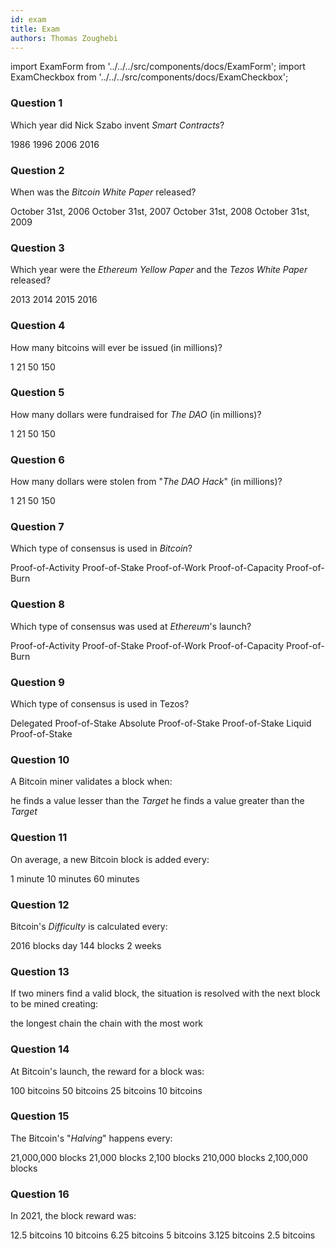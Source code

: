 ```yaml
---
id: exam
title: Exam
authors: Thomas Zoughebi
---
```


import ExamForm from '../../../src/components/docs/ExamForm';
import ExamCheckbox from '../../../src/components/docs/ExamCheckbox';

<ExamForm moduleName="Blockchain Basics">

### Question 1

Which year did Nick Szabo invent *Smart Contracts*?

<ExamCheckbox name="00" isCorrect="false">1986</ExamCheckbox>
<ExamCheckbox name="01" isCorrect="true">1996</ExamCheckbox>
<ExamCheckbox name="02" isCorrect="false">2006</ExamCheckbox>
<ExamCheckbox name="03" isCorrect="false">2016</ExamCheckbox>

### Question 2

When was the *Bitcoin White Paper* released?

<ExamCheckbox name="10" isCorrect="false">October 31st, 2006</ExamCheckbox>
<ExamCheckbox name="11" isCorrect="false">October 31st, 2007</ExamCheckbox>
<ExamCheckbox name="12" isCorrect="true">October 31st, 2008</ExamCheckbox>
<ExamCheckbox name="13" isCorrect="false">October 31st, 2009</ExamCheckbox>

### Question 3

Which year were the *Ethereum Yellow Paper* and the *Tezos White Paper* released?

<ExamCheckbox name="20" isCorrect="false">2013</ExamCheckbox>
<ExamCheckbox name="21" isCorrect="true">2014</ExamCheckbox>
<ExamCheckbox name="22" isCorrect="false">2015</ExamCheckbox>
<ExamCheckbox name="23" isCorrect="false">2016</ExamCheckbox>

### Question 4

How many bitcoins will ever be issued (in millions)?

<ExamCheckbox name="30" isCorrect="false">1</ExamCheckbox>
<ExamCheckbox name="31" isCorrect="true">21</ExamCheckbox>
<ExamCheckbox name="32" isCorrect="false">50</ExamCheckbox>
<ExamCheckbox name="33" isCorrect="false">150</ExamCheckbox>

### Question 5

How many dollars were fundraised for *The DAO* (in millions)?

<ExamCheckbox name="40" isCorrect="false">1</ExamCheckbox>
<ExamCheckbox name="41" isCorrect="false">21</ExamCheckbox>
<ExamCheckbox name="42" isCorrect="false">50</ExamCheckbox>
<ExamCheckbox name="43" isCorrect="true">150</ExamCheckbox>

### Question 6

How many dollars were stolen from "*The DAO Hack*" (in millions)?

<ExamCheckbox name="50" isCorrect="false">1</ExamCheckbox>
<ExamCheckbox name="51" isCorrect="false">21</ExamCheckbox>
<ExamCheckbox name="52" isCorrect="true">50</ExamCheckbox>
<ExamCheckbox name="53" isCorrect="false">150</ExamCheckbox>

### Question 7

Which type of consensus is used in *Bitcoin*?

<ExamCheckbox name="60" isCorrect="false">Proof-of-Activity</ExamCheckbox>
<ExamCheckbox name="61" isCorrect="false">Proof-of-Stake</ExamCheckbox>
<ExamCheckbox name="62" isCorrect="true">Proof-of-Work</ExamCheckbox>
<ExamCheckbox name="63" isCorrect="false">Proof-of-Capacity</ExamCheckbox>
<ExamCheckbox name="64" isCorrect="false">Proof-of-Burn</ExamCheckbox>

### Question 8

Which type of consensus was used at *Ethereum*'s launch?

<ExamCheckbox name="70" isCorrect="false">Proof-of-Activity</ExamCheckbox>
<ExamCheckbox name="71" isCorrect="false">Proof-of-Stake</ExamCheckbox>
<ExamCheckbox name="72" isCorrect="true">Proof-of-Work</ExamCheckbox>
<ExamCheckbox name="73" isCorrect="false">Proof-of-Capacity</ExamCheckbox>
<ExamCheckbox name="74" isCorrect="false">Proof-of-Burn</ExamCheckbox>

### Question 9

Which type of consensus is used in Tezos?

<ExamCheckbox name="80" isCorrect="false">Delegated Proof-of-Stake</ExamCheckbox>
<ExamCheckbox name="81" isCorrect="false">Absolute Proof-of-Stake</ExamCheckbox>
<ExamCheckbox name="82" isCorrect="false">Proof-of-Stake</ExamCheckbox>
<ExamCheckbox name="83" isCorrect="true">Liquid Proof-of-Stake</ExamCheckbox>

### Question 10

A Bitcoin miner validates a block when:

<ExamCheckbox name="90" isCorrect="true">he finds a value lesser than the *Target*</ExamCheckbox>
<ExamCheckbox name="91" isCorrect="false">he finds a value greater than the *Target*</ExamCheckbox>

### Question 11

On average, a new Bitcoin block is added every:

<ExamCheckbox name="100" isCorrect="false">1 minute</ExamCheckbox>
<ExamCheckbox name="101" isCorrect="true">10 minutes</ExamCheckbox>
<ExamCheckbox name="102" isCorrect="false">60 minutes</ExamCheckbox>

### Question 12

Bitcoin's *Difficulty* is calculated every:

<ExamCheckbox name="110" isCorrect="true">2016 blocks</ExamCheckbox>
<ExamCheckbox name="111" isCorrect="false">day</ExamCheckbox>
<ExamCheckbox name="112" isCorrect="false">144 blocks</ExamCheckbox>
<ExamCheckbox name="113" isCorrect="true">2 weeks</ExamCheckbox>

### Question 13

If two miners find a valid block, the situation is resolved with the next block to be mined creating:

<ExamCheckbox name="120" isCorrect="true">the longest chain</ExamCheckbox>
<ExamCheckbox name="121" isCorrect="true">the chain with the most work</ExamCheckbox>

### Question 14

At Bitcoin's launch, the reward for a block was:

<ExamCheckbox name="130" isCorrect="false">100 bitcoins</ExamCheckbox>
<ExamCheckbox name="131" isCorrect="true">50 bitcoins</ExamCheckbox>
<ExamCheckbox name="132" isCorrect="false">25 bitcoins</ExamCheckbox>
<ExamCheckbox name="133" isCorrect="false">10 bitcoins</ExamCheckbox>

### Question 15

The Bitcoin's "*Halving*" happens every:

<ExamCheckbox name="140" isCorrect="false">21,000,000 blocks</ExamCheckbox>
<ExamCheckbox name="141" isCorrect="false">21,000 blocks</ExamCheckbox>
<ExamCheckbox name="142" isCorrect="false">2,100 blocks</ExamCheckbox>
<ExamCheckbox name="143" isCorrect="true">210,000 blocks</ExamCheckbox>
<ExamCheckbox name="144" isCorrect="false">2,100,000 blocks</ExamCheckbox>

### Question 16

In 2021, the block reward was:

<ExamCheckbox name="150" isCorrect="false">12.5 bitcoins</ExamCheckbox>
<ExamCheckbox name="151" isCorrect="false">10 bitcoins</ExamCheckbox>
<ExamCheckbox name="152" isCorrect="true">6.25 bitcoins</ExamCheckbox>
<ExamCheckbox name="153" isCorrect="false">5 bitcoins</ExamCheckbox>
<ExamCheckbox name="154" isCorrect="false">3.125 bitcoins</ExamCheckbox>
<ExamCheckbox name="155" isCorrect="false">2.5 bitcoins</ExamCheckbox>

</ExamForm>
